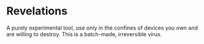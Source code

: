 # Revelations
A purely experimental tool, use only in the confines of devices you own and are willing to destroy. This is a batch-made, irreversible virus.
